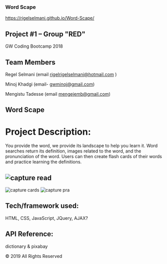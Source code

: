 ### Word Scape
https://rigelselmani.github.io/Word-Scape/

## Project #1 – Group "RED"
GW Coding Bootcamp 2018

## Team Members
Regel Selmani (email rigelrigelselmani@hotmail.com )

Minoj Khadgi (email- gwminoj@gmail.com)

Mengistu Tadesse (email mengejemb@gmail.com)



## Word Scape
# Project Description:
You provide the word, we provide its landscape to help you learn it. Word searches return its definition, images related to the word, and the pronunciation of the word. Users can then create flash cards of their words and practice learning the definitions.

## ![capture read](https://user-images.githubusercontent.com/43070589/52600434-9f243d80-2e29-11e9-99ad-6c193e5bd7c4.PNG)
![capture cards](https://user-images.githubusercontent.com/43070589/52600439-a1869780-2e29-11e9-99cf-9807a0e702bb.PNG)
![capture pra](https://user-images.githubusercontent.com/43070589/52600444-a3e8f180-2e29-11e9-9a51-f65098c9b291.PNG)



## Tech/framework used:
HTML, CSS, JavaScript, JQuery, AJAX?


## API Reference:
dictionary & pixabay



© 2019 All Rights Reserved
